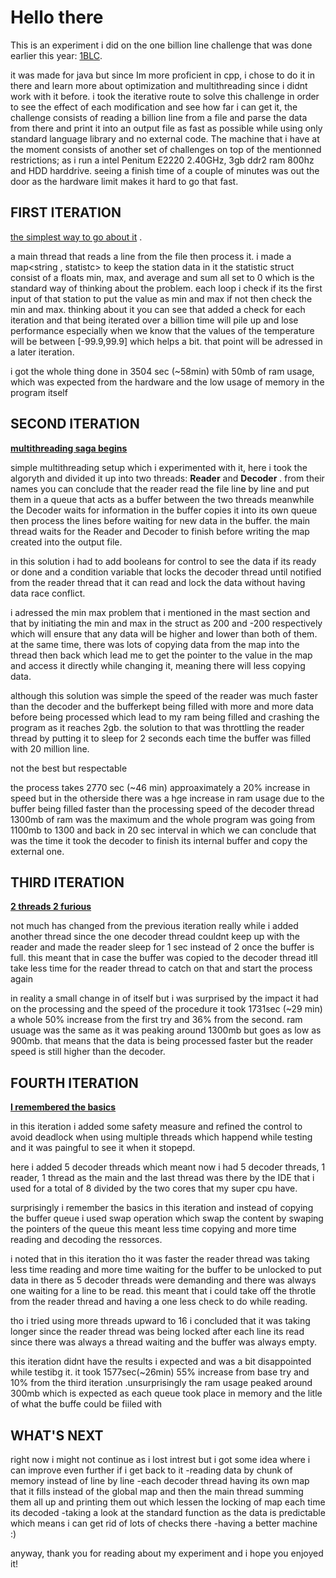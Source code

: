 # Hello there
This is an experiment i did on the one billion line challenge that was done earlier this year: [1BLC](https://github.com/gunnarmorling/1brc).

it was made for java but since Im more proficient in cpp, i chose to do it in there and learn more about optimization and  multithreading since i didnt work with it before.
i took the iterative route to solve this challenge in order to see the effect of each modification and see how far i can get it, the challenge consists of reading a billion line from a file and parse the data from there and print it into an output file as fast as possible while using only standard language library and no external code. 
The machine that i have at the moment consists of another set of challenges on top of the mentionned restrictions; as i run a intel Penitum E2220 2.40GHz, 3gb ddr2 ram 800hz and HDD harddrive.
seeing a finish time of a couple of minutes was out the door as the hardware limit makes it hard to go that fast.

## FIRST ITERATION
[the simplest way to go about it](1st%20iteration/main.cpp) .

a main thread that reads a line from the file then process it.
i made a map<string , statistc> to keep the station data in it
the statistic struct consist of a floats min, max, and average and sum all set to 0 which is the standard way of thinking about the problem.
each loop i check if its the first input of that station to put the value as min and max if not then check the min and max.
thinking about it you can see that added a check for each iteration and that being iterated over a billion time will pile up and lose performance especially when we know that the values of the temperature will be between [-99.9,99.9] which helps a bit.
that point will be adressed in a later iteration.

i got the whole thing done in 3504 sec (~58min) with 50mb of ram usage, which was expected from the hardware and the low usage of memory in the program itself 

## SECOND ITERATION

[**multithreading saga begins**](2nd%20try/main.cpp)

simple multithreading setup which i experimented with it, here i took the algoryth and divided it up into two threads: **Reader** and **Decoder** .
from their names you can conclude that the reader read the file line by line and put them in a queue that acts as a buffer between the two threads meanwhile the Decoder waits for information in the buffer copies it into its own queue then process the lines before waiting for new data in the buffer.
the main thread waits for the Reader and Decoder to finish before writing the map created into the output file.

in this solution i had to add booleans for control to see the data if its ready or done and a condition variable that locks the decoder thread until notified from the reader thread that it can read and lock the data without having data race conflict.

i adressed the min max problem that i mentioned in the mast section and that by initiating the min and max in the struct as 200 and -200 respectively which will ensure that any data will be higher and lower than both of them.
at the same time, there was lots of copying data from the map into the thread then back which lead me to get the pointer to the value in the map and access it directly while changing it, meaning there will less copying data.

although this solution was simple the speed of the reader was much faster than the decoder and the bufferkept being filled with more and more data before being processed which lead to my ram being filled and crashing the program as it reaches 2gb.
the solution to that was throttling the reader thread by putting it to sleep for 2 seconds each time the buffer was filled with 20 million line.

not the best but respectable 

the process takes 2770 sec (~46 min) approaximately a 20% increase in speed but in the otherside there was a hge increase in ram usage due to the buffer being filled faster than the processing speed of the decoder thread 1300mb of ram was the maximum and the whole program was going from 1100mb to 1300 and back in 20 sec interval in which we can conclude that was the time it took the decoder to finish its internal buffer and copy the external one.

## THIRD ITERATION
[**2 threads 2 furious**](3rd%20try/main.cpp)

not much has changed from the previous iteration really while i added another thread since the one decoder thread couldnt keep up with the reader and made the reader sleep for 1 sec instead of 2 once the buffer is full.
this meant that in case the buffer was copied to the decoder thread itll take less time for the reader thread to catch on that and start the process again

in reality a small change in of itself but i was surprised by the impact it had on the processing and the speed of the procedure 
it took 1731sec (~29 min) a whole 50% increase from the first try and 36% from the second. ram usuage was the same as it was peaking around 1300mb but goes as low as 900mb.
that means that the data is being processed faster but the reader speed is still higher than the decoder.

## FOURTH ITERATION
[**I remembered the basics**](4th%20try/main.cpp)

in this iteration i added some safety measure and refined the control to avoid deadlock when using multiple threads which happend while testing and it was paingful to see it when it stopepd.

here i added 5 decoder threads which meant now i had 5 decoder threads, 1 reader, 1 thread as the main and the last thread was there by the IDE that i used for a total of 8 divided by the two cores that my super cpu have.

surprisingly i remember the basics in this iteration and instead of copying the buffer queue i used swap operation which swap the content by swaping the pointers of the queue this meant less time copying and more time reading and decoding the ressorces.

i noted that in this iteration tho it was faster the reader thread was taking less time reading and more time waiting for the buffer to be unlocked to put data in there as 5 decoder threads were demanding and there was always one waiting for a line to be read.
this meant that i could take off the throtle from the reader thread and having a one less check to do while reading.

tho i tried using more threads upward to 16 i concluded that it was taking longer since the reader thread was being locked after each line its read since there was always a thread waiting and the buffer was always empty.

this iteration didnt have the results i expected and was a bit disappointed while testibg it.
it took 1577sec(~26min) 55% increase from base try and 10% from the third iteration .unsurprisingly the ram usage peaked around 300mb which is expected as each queue took place in memory and the litle of what the buffe could be fiiled with

## WHAT'S NEXT

right now i might not continue as i lost intrest but i got some idea where i can improve even further if i get back to it
  -reading data by chunk of memory instead of line by line 
  -each decoder thread having its own map that it fills instead of the global map and then the main thread summing them all up and printing them out which lessen the locking of map each time its decoded
  -taking a look at the standard function as the data is predictable which means i can get rid of lots of checks there
  -having a better machine :)

anyway, thank you for reading about my experiment and i hope you enjoyed it!
